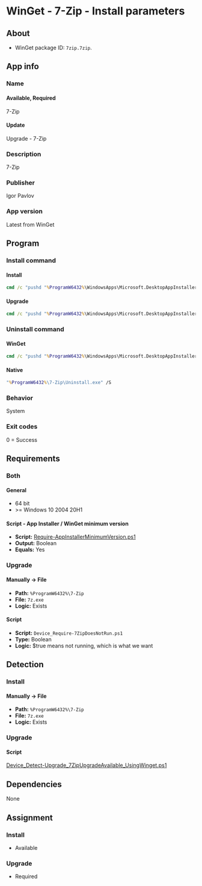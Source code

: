 # WinGet - 7-Zip - Install parameters

## About

* WinGet package ID: `7zip.7zip`.

## App info

### Name

#### Available, Required

7-Zip

#### Update

Upgrade - 7-Zip

### Description

7-Zip

### Publisher

Igor Pavlov

### App version

Latest from WinGet

## Program

### Install command

#### Install

```bat
cmd /c "pushd "%ProgramW6432%\WindowsApps\Microsoft.DesktopAppInstaller_*_x64__8wekyb3d8bbwe" && winget.exe install --exact --id 7zip.7zip --silent --source winget --accept-package-agreements --accept-source-agreements"
```

#### Upgrade

```bat
cmd /c "pushd "%ProgramW6432%\WindowsApps\Microsoft.DesktopAppInstaller_*_x64__8wekyb3d8bbwe" && winget.exe upgrade --exact --id 7zip.7zip --silent --source winget --accept-package-agreements --accept-source-agreements"
```

### Uninstall command

#### WinGet

```bat
cmd /c "pushd "%ProgramW6432%\WindowsApps\Microsoft.DesktopAppInstaller_*_x64__8wekyb3d8bbwe" && winget.exe uninstall --exact --id 7zip.7zip --silent --source winget --accept-source-agreements"
```

#### Native

```bat
"%ProgramW6432%\7-Zip\Uninstall.exe" /S
```

### Behavior

System

### Exit codes

0 = Success

## Requirements

### Both

#### General

* 64 bit
* \>= Windows 10 2004 20H1

#### Script - App Installer / WinGet minimum version

* **Script:** [Require-AppInstallerMinimumVersion.ps1](./../../Common/Require-AppInstallerMinimumVersion.ps1)
* **Output:** Boolean
* **Equals:** Yes

### Upgrade

#### Manually -> File

* **Path:** `%ProgramW6432%\7-Zip`
* **File:** `7z.exe`
* **Logic:** Exists

#### Script

* **Script:** `Device_Require-7ZipDoesNotRun.ps1`
* **Type:** Boolean
* **Logic:** $true means not running, which is what we want

## Detection

### Install

#### Manually -> File

* **Path:** `%ProgramW6432%\7-Zip`
* **File:** `7z.exe`
* **Logic:** Exists

### Upgrade

#### Script

[Device_Detect-Upgrade_7ZipUpgradeAvailable_UsingWinget.ps1](Device_Detect-Upgrade_7ZipUpgradeAvailable_UsingWinget.ps1)

## Dependencies

None

## Assignment

### Install

* Available

### Upgrade

* Required
